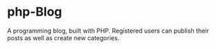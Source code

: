 # php-Blog
A programming blog, built with PHP. Registered users can publish their posts as well as create new categories.

